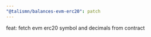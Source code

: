 ```yaml
---
"@talismn/balances-evm-erc20": patch
---
```


feat: fetch evm erc20 symbol and decimals from contract

